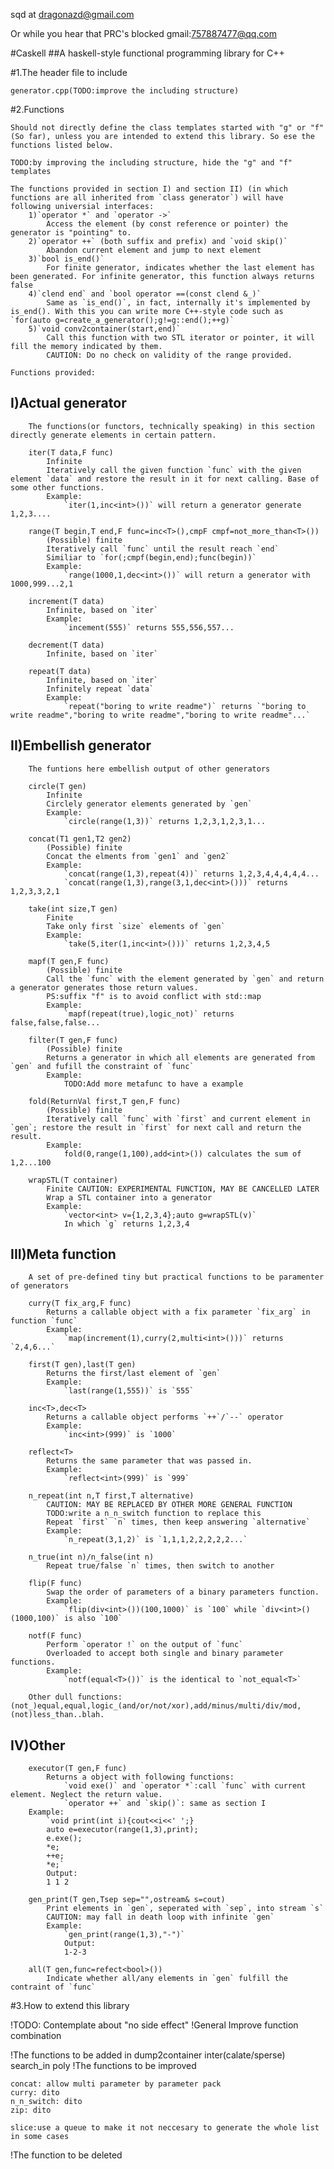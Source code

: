 sqd at dragonazd@gmail.com

Or while you hear that PRC's blocked gmail:757887477@qq.com

#Caskell
##A haskell-style functional programming library for C++

#1.The header file to include

    generator.cpp(TODO:improve the including structure)
    
#2.Functions

	Should not directly define the class templates started with "g" or "f" (So far), unless you are intended to extend this library. So ese the functions listed below.
    
	TODO:by improving the including structure, hide the "g" and "f" templates
    
	The functions provided in section I) and section II) (in which functions are all inherited from `class generator`) will have following universial interfaces:
		1)`operator *` and `operator ->`
			Access the element (by const reference or pointer) the generator is "pointing" to.
		2)`operator ++` (both suffix and prefix) and `void skip()`
			Abandon current element and jump to next element
		3)`bool is_end()`
			For finite generator, indicates whether the last element has been generated. For infinite generator, this function always returns false
		4)`clend end` and `bool operator ==(const clend &_)`
			Same as `is_end()`, in fact, internally it's implemented by is_end(). With this you can write more C++-style code such as `for(auto g=create_a_generator();g!=g::end();++g)` 
		5)`void conv2container(start,end)`
			Call this function with two STL iterator or pointer, it will fill the memory indicated by them. 
			CAUTION: Do no check on validity of the range provided.

	Functions provided:
##	I)Actual generator
		The functions(or functors, technically speaking) in this section directly generate elements in certain pattern.

		iter(T data,F func)
			Infinite
			Iteratively call the given function `func` with the given element `data` and restore the result in it for next calling. Base of some other functions.
			Example:
				`iter(1,inc<int>())` will return a generator generate 1,2,3....
		
		range(T begin,T end,F func=inc<T>(),cmpF cmpf=not_more_than<T>())
			(Possible) finite
			Iteratively call `func` until the result reach `end`
			Similiar to `for(;cmpf(begin,end);func(begin))`
			Example:
				`range(1000,1,dec<int>())` will return a generator with 1000,999...2,1
		
		increment(T data)
			Infinite, based on `iter`
			Example:
				`incement(555)` returns 555,556,557...
		
		decrement(T data)
			Infinite, based on `iter`
		
		repeat(T data)
			Infinite, based on `iter`
			Infinitely repeat `data`
			Example:
				`repeat("boring to write readme")` returns `"boring to write readme","boring to write readme","boring to write readme"...`

##	II)Embellish generator
		The funtions here embellish output of other generators

		circle(T gen)
			Infinite
			Circlely generator elements generated by `gen`
			Example:
				`circle(range(1,3))` returns 1,2,3,1,2,3,1...
		
		concat(T1 gen1,T2 gen2)
			(Possible) finite
			Concat the elments from `gen1` and `gen2`
			Example:
				`concat(range(1,3),repeat(4))` returns 1,2,3,4,4,4,4,4...
				`concat(range(1,3),range(3,1,dec<int>()))` returns 1,2,3,3,2,1

		take(int size,T gen)
			Finite
			Take only first `size` elements of `gen`
			Example:
				`take(5,iter(1,inc<int>()))` returns 1,2,3,4,5

		mapf(T gen,F func)
			(Possible) finite
			Call the `func` with the element generated by `gen` and return a generator generates those return values.
			PS:suffix "f" is to avoid conflict with std::map
			Example:
				`mapf(repeat(true),logic_not)` returns false,false,false...

		filter(T gen,F func)
			(Possible) finite
			Returns a generator in which all elements are generated from `gen` and fufill the constraint of `func`
			Example:
				TODO:Add more metafunc to have a example

		fold(ReturnVal first,T gen,F func)
			(Possible) finite
			Iteratively call `func` with `first` and current element in `gen`; restore the result in `first` for next call and return the result.
			Example:
				fold(0,range(1,100),add<int>()) calculates the sum of 1,2...100

		wrapSTL(T container)
			Finite CAUTION: EXPERIMENTAL FUNCTION, MAY BE CANCELLED LATER
			Wrap a STL container into a generator
			Example:
				`vector<int> v={1,2,3,4};auto g=wrapSTL(v)`
				In which `g` returns 1,2,3,4
##	III)Meta function
		A set of pre-defined tiny but practical functions to be paramenter of generators

		curry(T fix_arg,F func)
			Returns a callable object with a fix parameter `fix_arg` in function `func`
			Example:
				`map(increment(1),curry(2,multi<int>()))` returns `2,4,6...`

		first(T gen),last(T gen)
			Returns the first/last element of `gen`
			Example:
				`last(range(1,555))` is `555`

		inc<T>,dec<T>
			Returns a callable object performs `++`/`--` operator
			Example:
				`inc<int>(999)` is `1000`

		reflect<T>
			Returns the same parameter that was passed in.
			Example:
				`reflect<int>(999)` is `999`

		n_repeat(int n,T first,T alternative)
			CAUTION: MAY BE REPLACED BY OTHER MORE GENERAL FUNCTION
			TODO:write a n_n_switch function to replace this
			Repeat `first` `n` times, then keep answering `alternative`
			Example:
				`n_repeat(3,1,2)` is `1,1,1,2,2,2,2,2...`

		n_true(int n)/n_false(int n)
			Repeat true/false `n` times, then switch to another

		flip(F func)
			Swap the order of parameters of a binary parameters function.
			Example:
				`flip(div<int>())(100,1000)` is `100` while `div<int>()(1000,100)` is also `100`

		notf(F func)
			Perform `operator !` on the output of `func`
			Overloaded to accept both single and binary parameter functions.
			Example:
				`notf(equal<T>())` is the identical to `not_equal<T>`

		Other dull functions:(not_)equal,equal,logic_(and/or/not/xor),add/minus/multi/div/mod,(not)less_than..blah.

##	IV)Other
		executor(T gen,F func)
			Returns a object with following functions:
				`void exe()` and `operator *`:call `func` with current element. Neglect the return value.
				`operator ++` and `skip()`: same as section I
		Example:
			`void print(int i){cout<<i<<' ';}
			auto e=executor(range(1,3),print);
			e.exe();
			*e;
			++e;
			*e;`
			Output:
			1 1 2

		gen_print(T gen,Tsep sep="",ostream& s=cout)
			Print elements in `gen`, seperated with `sep`, into stream `s`
			CAUTION: may fall in death loop with infinite `gen`
			Example:
				`gen_print(range(1,3),"-")`
				Output:
				1-2-3

		all(T gen,func=refect<bool>())
			Indicate whether all/any elements in `gen` fulfill the contraint of `func`


#3.How to extend this library

!TODO:
Contemplate about "no side effect"
!General
	Improve function combination

!The functions to be added in
	dump2container
	inter(calate/sperse)
	search_in
	poly
!The functions to be improved

	concat: allow multi parameter by parameter pack
	curry: dito
	n_n_switch: dito
	zip: dito

	slice:use a queue to make it not neccesary to generate the whole list in some cases

!The function to be deleted
